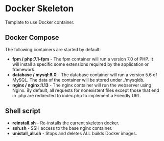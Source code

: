 Docker Skeleton
========

Template to use Docker container.

## Docker Compose

The following containers are started by default:

- **fpm / php:7.1-fpm** - The fpm container will run a version 7.0 of PHP. It will install a specific some extensions required by the application or framework.
- **database / mysql:8.0** - The database container will run a version 5.6 of MySQL. The data of the container will be stored under ./mysqldb.
- **nginx / nginx:1.13** - The nginx container will run the webserver using Nginx. By default, all requests for nonexistent files except those that end in .php are redirected to index.php to implement a Friendly URL.

## Shell script

- **reinstall.sh** - Re-installs the current skeleton docker.
- **ssh.sh** - SSH access to the base nginx container.
- **unistall_all.sh** - Stops and deletes ALL builds Docker images.

